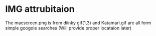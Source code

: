 # IMG attrubitaion 
The macscreen.png is from diinky
gif(1,3) and Katamari.gif are all form simple googole searches (Will provide proper locataion later)
